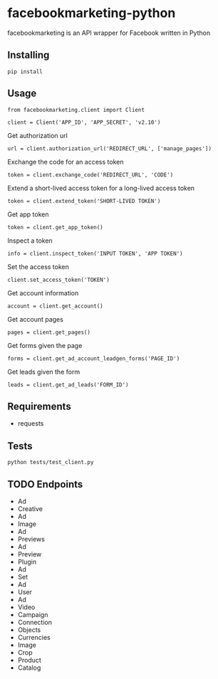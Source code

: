 # facebookmarketing-python

facebookmarketing is an API wrapper for Facebook written in Python

## Installing
```
pip install 
```

## Usage
```
from facebookmarketing.client import Client

client = Client('APP_ID', 'APP_SECRET', 'v2.10')
```

Get authorization url
```
url = client.authorization_url('REDIRECT_URL', ['manage_pages'])
```

Exchange the code for an access token
```
token = client.exchange_code('REDIRECT_URL', 'CODE')
```

Extend a short-lived access token for a long-lived access token
```
token = client.extend_token('SHORT-LIVED TOKEN')
```

Get app token
```
token = client.get_app_token()
```

Inspect a token
```
info = client.inspect_token('INPUT TOKEN', 'APP TOKEN')
```

Set the access token
```
client.set_access_token('TOKEN')
```

Get account information
```
account = client.get_account()
```

Get account pages
```
pages = client.get_pages()
```

Get forms given the page
```
forms = client.get_ad_account_leadgen_forms('PAGE_ID')
```

Get leads given the form
```
leads = client.get_ad_leads('FORM_ID')
```

## Requirements
- requests

## Tests
```
python tests/test_client.py
```

## TODO Endpoints
- Ad
- Creative
- Ad
- Image
- Ad
- Previews
- Ad
- Preview
- Plugin
- Ad
- Set
- Ad
- User
- Ad
- Video
- Campaign
- Connection
- Objects
- Currencies
- Image
- Crop
- Product
- Catalog

